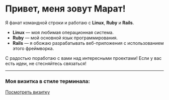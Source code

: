 # Привет, меня зовут Марат!

Я фанат командной строки и работаю с **Linux**, **Ruby** и **Rails**. 

- **Linux** — моя любимая операционная система.
- **Ruby** — мой основной язык программирования.
- **Rails** — я обожаю разрабатывать веб-приложения с использованием этого фреймворка.

С радостью поработаю с вами над интересными проектами! Если у вас есть идеи, не стесняйтесь связаться!

---

### Моя визитка в стиле терминала:

[Посмотреть визитку](https://xm14.github.io/terminal-card/) 
